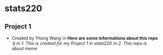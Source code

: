 # stats220
## Project 1
* Created by Yitong Wang \n
**Here are some informations about this repo :)** /n
*1. This is created for my Project 1 in stats220* /n
*2. This repo is about meme*
